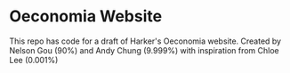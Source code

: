 # Oeconomia Website

This repo has code for a draft of Harker's Oeconomia website.
Created by Nelson Gou (90%) and Andy Chung (9.999%) with inspiration from Chloe Lee (0.001%)
